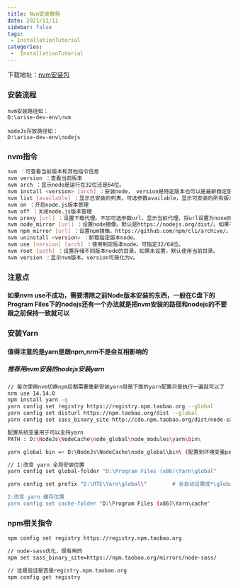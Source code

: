 ```yaml
---
title: Nvm安装教程
date: 2021/11/11
sidebar: false
tags:
 - InstallationTutorial
categories:
 -  InstallationTutorial
---
```


下载地址：[nvm安装包](https://github.com/coreybutler/nvm-windows/releases)

### 安装流程

```text
nvm安装路径如：
D:\arise-dev-env\nvm

nodeJs存放路径如：
D:\arise-dev-env\nodejs
```

### nvm指令

```bash
nvm ：可查看当前版本和其他指令信息
nvm version ：查看当前版本
nvm arch ：显示node是运行在32位还是64位。
nvm install <version> [arch] ：安装node， version是特定版本也可以是最新稳定版本latest。可选参数arch指定安装32位还是64位版本，默认是系统位数。可以添加--insecure绕过远程服务器的SSL。
nvm list [available] ：显示已安装的列表。可选参数available，显示可安装的所有版本。list可简化为ls。
nvm on ：开启node.js版本管理
nvm off ：关闭node.js版本管理
nvm proxy [url] ：设置下载代理。不加可选参数url，显示当前代理。将url设置为none则移除代理。
nvm node_mirror [url] ：设置node镜像。默认是https://nodejs.org/dist/。如果不写url，则使用默认url。设置后可至安装目录settings.txt文件查看，也可直接在该文件操作。
nvm npm_mirror [url] ：设置npm镜像。https://github.com/npm/cli/archive/。如果不写url，则使用默认url。设置后可至安装目录settings.txt文件查看，也可直接在该文件操作。
nvm uninstall <version> ：卸载指定版本node。
nvm use [version] [arch] ：使用制定版本node。可指定32/64位。
nvm root [path] ：设置存储不同版本node的目录。如果未设置，默认使用当前目录。
nvm version ：显示nvm版本。version可简化为v。
```

### 注意点
#### 如果nvm use不成功，需要清除之前Node版本安装的东西，一般在C盘下的Program Files下的nodejs还有一个办法就是把nvm安装的路径和nodejs的不要跟之前保持一致就可以

### 安装Yarn

#### 值得注意的是yarn是跟npm,nrm不是会互相影响的

##### 推荐用nvm安装的nodejs安装yarn

```bash
// 每次使用nvm切换npm后都需要重新安装yarn但是下面的yarn配置只是执行一遍就可以了
nrm use 14.14.0
npm install yarn -g
yarn config set registry https://registry.npm.taobao.org --global
yarn config set disturl https://npm.taobao.org/dist --global
yarn config set sass_binary_site http://cdn.npm.taobao.org/dist/node-sass -g

配置系统变量用于可以支持yarn
PATH : D:\NodeJs\NodeCache\node_global\node_modules\yarn\bin\

yarn global bin => D:\NodeJs\NodeCache\node_global\bin\ (配置到环境变量path中，并重新启动)

// 1:改变 yarn 全局安装位置
yarn config set global-folder "D:\Program Files (x86)\Yarn\global"

yarn config set prefix "D:\RTE\Yarn\global\"		# 会自动设置成*\global\bin 

2:改变 yarn 缓存位置
yarn config set cache-folder "D:\Program Files (x86)\Yarn\cache"

```

### npm相关指令

```bash
npm config set registry https://registry.npm.taobao.org

// node-sass优化，很有用的
npm set sass_binary_site=https://npm.taobao.org/mirrors/node-sass/

// 这是验证是否是registry.npm.taobao.org
npm config get registry
```